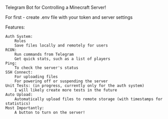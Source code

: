 Telegram Bot for Controlling a Minecraft Server!

For first - create .env file with your token and server settings

Features:

    Auth System:
        Roles
        Save files locally and remotely for users
    RCON:
        Run commands from Telegram
        Get quick stats, such as a list of players
    Ping:
        To check the server's status
    SSH Connect:
        For uploading files
        For powering off or suspending the server
    Unit Tests: (in progress, currently only for the auth system)
        I will likely create more tests in the future
    Auto Upload:
        Automatically upload files to remote storage (with timestamps for statistics)
    Most Importantly:
        A button to turn on the server!
